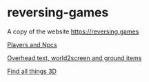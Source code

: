 # reversing-games
A copy of the website https://reversing.games

[Players and Npcs](PlayersAndNpcs.md)


[Overhead text, world2screen and ground items](OverheadTextWorld2ScreenGroundItems.md)


[Find all things 3D](FindAllThings3D.md)
